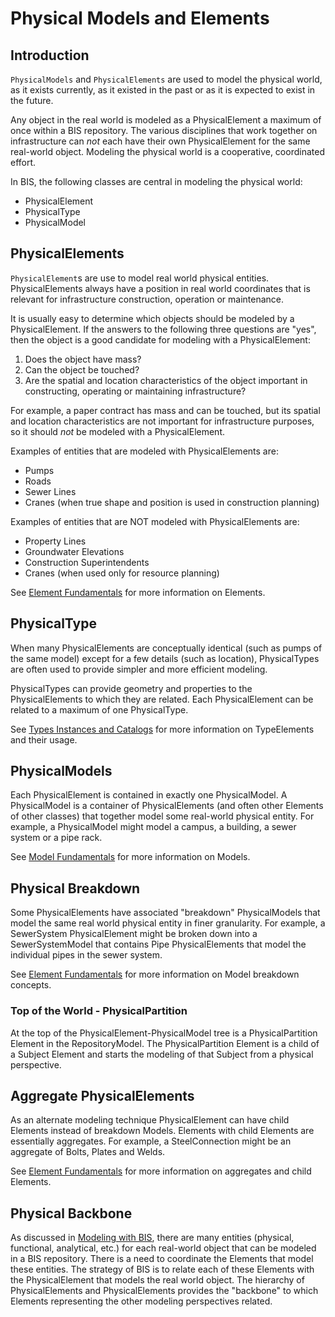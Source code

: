 # Physical Models and Elements

<!-- Responsible for this page: ?????? -->

## Introduction

`PhysicalModels` and `PhysicalElements` are used to model the physical world, as it exists currently, as it existed in the past or as it is expected to exist in the future.

Any object in the real world is modeled as a PhysicalElement a maximum of once within a BIS repository. The various disciplines that work together on infrastructure can *not* each have their own PhysicalElement for the same real-world object. Modeling the physical world is a cooperative, coordinated effort.

In BIS, the following classes are central in modeling the physical world:

- PhysicalElement
- PhysicalType
- PhysicalModel

## PhysicalElements

`PhysicalElement`s are use to model real world physical entities. PhysicalElements always have a position in real world coordinates that is relevant for infrastructure construction, operation or maintenance.

It is usually easy to determine which objects should be modeled by a PhysicalElement. If the answers to the following three questions are "yes", then the object is a good candidate for modeling with a PhysicalElement:

1. Does the object have mass?
2. Can the object be touched?
3. Are the spatial and location characteristics of the object important in constructing, operating or maintaining infrastructure?

For example, a paper contract has mass and can be touched, but its spatial and location characteristics are not important for infrastructure purposes, so it should *not* be modeled with a PhysicalElement.

Examples of entities that are modeled with PhysicalElements are:

- Pumps
- Roads
- Sewer Lines
- Cranes (when true shape and position is used in construction planning)

Examples of entities that are NOT modeled with PhysicalElements are:

- Property Lines
- Groundwater Elevations
- Construction Superintendents
- Cranes (when used only for resource planning)

See [Element Fundamentals](./element-fundamentals.md) for more information on Elements.

## PhysicalType

When many PhysicalElements are conceptually identical (such as pumps of the same model) except for a few details (such as location), PhysicalTypes are often used to provide simpler and more efficient modeling.

PhysicalTypes can provide geometry and properties to the PhysicalElements to which they are related. Each PhysicalElement can be related to a maximum of one PhysicalType.

See [Types Instances and Catalogs](./types-instances-and-catalogs.md) for more information on TypeElements and their usage.

## PhysicalModels

Each PhysicalElement is contained in exactly one PhysicalModel. A PhysicalModel is a container of PhysicalElements (and often other Elements of other classes) that together model some real-world physical entity. For example, a PhysicalModel might model a campus, a building, a sewer system or a pipe rack.

See [Model Fundamentals](./model-fundamentals.md) for more information on Models.

## Physical Breakdown

Some PhysicalElements have associated "breakdown" PhysicalModels that model the same real world physical entity in finer granularity. For example, a SewerSystem PhysicalElement might be broken down into a SewerSystemModel that contains Pipe PhysicalElements that model the individual pipes in the sewer system.

See  [Element Fundamentals](./element-fundamentals.md) for more information on Model breakdown concepts.

### Top of the World - PhysicalPartition

At the top of the PhysicalElement-PhysicalModel tree is a PhysicalPartition Element in the RepositoryModel. The PhysicalPartition Element is a child of a Subject Element and starts the modeling of that Subject from a physical perspective.

## Aggregate PhysicalElements

As an alternate modeling technique PhysicalElement can have child Elements instead of breakdown Models. Elements with child Elements are essentially aggregates. For example, a SteelConnection might be an aggregate of Bolts, Plates and Welds.

See  [Element Fundamentals](./element-fundamentals.md) for more information on aggregates and child Elements.

## Physical Backbone

As discussed in [Modeling with BIS](./modeling-with-bis.md), there are many entities (physical, functional, analytical, etc.) for each real-world object that can be modeled in a BIS repository. There is a need to coordinate the Elements that model these entities. The strategy of BIS is to relate each of these Elements with the PhysicalElement that models the real world object. The hierarchy of PhysicalElements and PhysicalElements provides the "backbone" to which Elements representing the other modeling perspectives related.

<!-- Future work:
1. Explain Physical breakdowns strategy (Site, Facility, System, etc.)...after we lock it down.
2. Provide example hierarchies
3. Redo outline. Likely strategy:
    ## Introduction
    ## PhysicalElements, PhysicalTypes and PhysicalModels
    ## Physical Backbone
    ## Physical Model Hierarchy
4. Supplement with more figures.
-->
